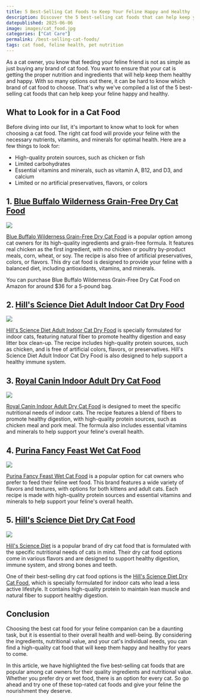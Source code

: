 ```yaml
---
title: 5 Best-Selling Cat Foods to Keep Your Feline Happy and Healthy
description: Discover the 5 best-selling cat foods that can help keep your feline happy and healthy. From wet to dry food, we've got you covered!
datepublished: 2025-06-06
image: images/cat_food.jpg
categories: ["Cat Care"]
permalink: /best-selling-cat-foods/
tags: cat food, feline health, pet nutrition
---
```


As a cat owner, you know that feeding your feline friend is not as simple as just buying any brand of cat food. You want to ensure that your cat is getting the proper nutrition and ingredients that will help keep them healthy and happy. With so many options out there, it can be hard to know which brand of cat food to choose. That's why we've compiled a list of the 5 best-selling cat foods that can help keep your feline happy and healthy.

## What to Look for in a Cat Food
Before diving into our list, it's important to know what to look for when choosing a cat food. The right cat food will provide your feline with the necessary nutrients, vitamins, and minerals for optimal health. Here are a few things to look for:

- High-quality protein sources, such as chicken or fish
- Limited carbohydrates
- Essential vitamins and minerals, such as vitamin A, B12, and D3, and calcium
- Limited or no artificial preservatives, flavors, or colors

## 1. [Blue Buffalo Wilderness Grain-Free Dry Cat Food](https://amzn.to/3SPawdD)

<a href="https://www.amazon.com/Buffalo-Wilderness-Protein-Natural-Chicken/dp/B00REJU4V0?_encoding=UTF8&crid=202Z9PEYRM5EY&keywords=Blue+Buffalo+Wilderness+Grain-Free+Dry+Cat+Food&qid=1678122035&sprefix=blue+buffalo+wilderness+grain-free+dry+cat+food%2Caps%2C789&sr=8-2&linkCode=li2&tag=forpetswith01-20&linkId=48e697c7f39090a9a1db5136fac26164&language=en_US&ref_=as_li_ss_il" target="_blank"><img border="0" src="//ws-na.amazon-adsystem.com/widgets/q?_encoding=UTF8&ASIN=B00REJU4V0&Format=_SL160_&ID=AsinImage&MarketPlace=US&ServiceVersion=20070822&WS=1&tag=forpetswith01-20&language=en_US" ></a><img src="https://ir-na.amazon-adsystem.com/e/ir?t=forpetswith01-20&language=en_US&l=li2&o=1&a=B00REJU4V0" width="1" height="1" border="0" alt="" style="border:none !important; margin:0px !important;" />

[Blue Buffalo Wilderness Grain-Free Dry Cat Food](https://amzn.to/3SPawdD) is a popular option among cat owners for its high-quality ingredients and grain-free formula. It features real chicken as the first ingredient, with no chicken or poultry by-product meals, corn, wheat, or soy. The recipe is also free of artificial preservatives, colors, or flavors. This dry cat food is designed to provide your feline with a balanced diet, including antioxidants, vitamins, and minerals.

You can purchase Blue Buffalo Wilderness Grain-Free Dry Cat Food on Amazon for around $36 for a 5-pound bag.

## 2. [Hill's Science Diet Adult Indoor Cat Dry Food](https://amzn.to/3YzVs4U)

<a href="https://www.amazon.com/Science-Diet-Indoor-Chicken-Recipe/dp/B003MA3AW0?crid=3EB2MNV4U3QKL&keywords=Hill%27s+Science+Diet+Adult+Indoor+Cat+Dry+Food&qid=1678198297&sprefix=hill%27s+science+diet+adult+indoor+cat+dry+food%2Caps%2C605&sr=8-1&linkCode=li2&tag=forpetswith01-20&linkId=0a73ffec5d0b474d7a52d52e680b1660&language=en_US&ref_=as_li_ss_il" target="_blank"><img border="0" src="//ws-na.amazon-adsystem.com/widgets/q?_encoding=UTF8&ASIN=B003MA3AW0&Format=_SL160_&ID=AsinImage&MarketPlace=US&ServiceVersion=20070822&WS=1&tag=forpetswith01-20&language=en_US" ></a><img src="https://ir-na.amazon-adsystem.com/e/ir?t=forpetswith01-20&language=en_US&l=li2&o=1&a=B003MA3AW0" width="1" height="1" border="0" alt="" style="border:none !important; margin:0px !important;" />

[Hill's Science Diet Adult Indoor Cat Dry Food](https://amzn.to/3YzVs4U) is specially formulated for indoor cats, featuring natural fiber to promote healthy digestion and easy litter box clean-up. The recipe includes high-quality protein sources, such as chicken, and is free of artificial colors, flavors, or preservatives. Hill's Science Diet Adult Indoor Cat Dry Food is also designed to help support a healthy immune system.


## 3. [Royal Canin Indoor Adult Dry Cat Food](https://amzn.to/3ZQ4Z8V)

<a href="https://www.amazon.com/Royal-Canin-Feline-Nutrition-15-Pound/dp/B00068K5UQ?crid=3JTDA2Y0NKA7U&keywords=Royal+Canin+Indoor+Adult+Dry+Cat+Food&qid=1678198462&sprefix=royal+canin+indoor+adult+dry+cat+food%2Caps%2C473&sr=8-1&linkCode=li2&tag=forpetswith01-20&linkId=87d614065590b7a6639d08b4c09ce768&language=en_US&ref_=as_li_ss_il" target="_blank"><img border="0" src="//ws-na.amazon-adsystem.com/widgets/q?_encoding=UTF8&ASIN=B00068K5UQ&Format=_SL160_&ID=AsinImage&MarketPlace=US&ServiceVersion=20070822&WS=1&tag=forpetswith01-20&language=en_US" ></a><img src="https://ir-na.amazon-adsystem.com/e/ir?t=forpetswith01-20&language=en_US&l=li2&o=1&a=B00068K5UQ" width="1" height="1" border="0" alt="" style="border:none !important; margin:0px !important;" />

[Royal Canin Indoor Adult Dry Cat Food](https://amzn.to/3ZQ4Z8V) is designed to meet the specific nutritional needs of indoor cats. The recipe features a blend of fibers to promote healthy digestion, with high-quality protein sources, such as chicken meal and pork meal. The formula also includes essential vitamins and minerals to help support your feline's overall health.



## 4. [Purina Fancy Feast Wet Cat Food](https://amzn.to/3T1YuxC)

<a href="https://www.amazon.com/Purina-Fancy-Feast-Variety-Collection/dp/B07JHQGCZ8?crid=39VXLE9VV4EB9&keywords=Purina+Fancy+Feast+Wet+Cat+Food&qid=1678198532&sprefix=purina+fancy+feast+wet+cat+food%2Caps%2C294&sr=8-2&linkCode=li2&tag=forpetswith01-20&linkId=6dae6e8fd905a2c86513f5b6d4bcf002&language=en_US&ref_=as_li_ss_il" target="_blank"><img border="0" src="//ws-na.amazon-adsystem.com/widgets/q?_encoding=UTF8&ASIN=B07JHQGCZ8&Format=_SL160_&ID=AsinImage&MarketPlace=US&ServiceVersion=20070822&WS=1&tag=forpetswith01-20&language=en_US" ></a><img src="https://ir-na.amazon-adsystem.com/e/ir?t=forpetswith01-20&language=en_US&l=li2&o=1&a=B07JHQGCZ8" width="1" height="1" border="0" alt="" style="border:none !important; margin:0px !important;" />

[Purina Fancy Feast Wet Cat Food](https://amzn.to/3T1YuxC) is a popular option for cat owners who prefer to feed their feline wet food. This brand features a wide variety of flavors and textures, with options for both kittens and adult cats. Each recipe is made with high-quality protein sources and essential vitamins and minerals to help support your feline's overall health.


## 5. [Hill's Science Diet Dry Cat Food](https://amzn.to/3F2xLeC)

<a href="https://www.amazon.com/Science-Diet-Indoor-Chicken-Recipe/dp/B003MA3AW0?crid=3C8E7T95NQXC&keywords=Hill%27s+Science+Diet+Dry+Cat+Food&qid=1678198597&sprefix=hill%27s+science+diet+dry+cat+food%2Caps%2C222&sr=8-1&linkCode=li2&tag=forpetswith01-20&linkId=fa3b9928d0fe2d7c63c2ee439048bc95&language=en_US&ref_=as_li_ss_il" target="_blank"><img border="0" src="//ws-na.amazon-adsystem.com/widgets/q?_encoding=UTF8&ASIN=B003MA3AW0&Format=_SL160_&ID=AsinImage&MarketPlace=US&ServiceVersion=20070822&WS=1&tag=forpetswith01-20&language=en_US" ></a><img src="https://ir-na.amazon-adsystem.com/e/ir?t=forpetswith01-20&language=en_US&l=li2&o=1&a=B003MA3AW0" width="1" height="1" border="0" alt="" style="border:none !important; margin:0px !important;" />

[Hill's Science Diet](https://amzn.to/3F2xLeC) is a popular brand of dry cat food that is formulated with the specific nutritional needs of cats in mind. Their dry cat food options come in various flavors and are designed to support healthy digestion, immune system, and strong bones and teeth.

One of their best-selling dry cat food options is the [Hill's Science Diet Dry Cat Food](https://amzn.to/3F2xLeC), which is specially formulated for indoor cats who lead a less active lifestyle. It contains high-quality protein to maintain lean muscle and natural fiber to support healthy digestion.

## Conclusion

Choosing the best cat food for your feline companion can be a daunting task, but it is essential to their overall health and well-being. By considering the ingredients, nutritional value, and your cat's individual needs, you can find a high-quality cat food that will keep them happy and healthy for years to come.

In this article, we have highlighted the five best-selling cat foods that are popular among cat owners for their quality ingredients and nutritional value. Whether you prefer dry or wet food, there is an option for every cat. So go ahead and try one of these top-rated cat foods and give your feline the nourishment they deserve.